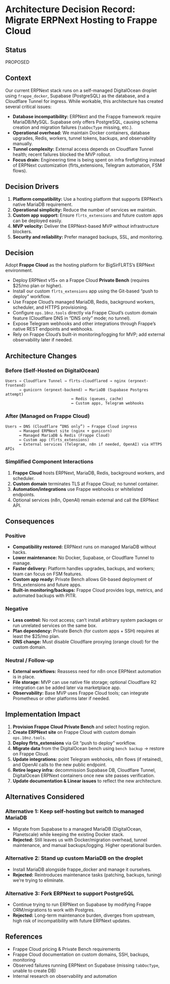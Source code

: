 # Architecture Decision Record: Migrate ERPNext Hosting to Frappe Cloud

## Status

PROPOSED

## Context

Our current ERPNext stack runs on a self-managed DigitalOcean droplet using
`frappe_docker`, Supabase (PostgreSQL) as the database, and a Cloudflare Tunnel
for ingress. While workable, this architecture has created several critical
issues:

- **Database incompatibility:** ERPNext and the Frappe framework require
  MariaDB/MySQL. Supabase only offers PostgreSQL, causing schema creation and
  migration failures (`tabDocType` missing, etc.).
- **Operational overhead:** We maintain Docker containers, database upgrades,
  Redis, workers, tunnel tokens, backups, and observability manually.
- **Tunnel complexity:** External access depends on Cloudflare Tunnel health;
  recent failures blocked the MVP rollout.
- **Focus drain:** Engineering time is being spent on infra firefighting instead
  of ERPNext customization (flrts_extensions, Telegram automation, FSM flows).

## Decision Drivers

1. **Platform compatibility:** Use a hosting platform that supports ERPNext’s
   native MariaDB requirement.
2. **Operational simplicity:** Reduce the number of services we maintain.
3. **Custom app support:** Ensure `flrts_extensions` and future custom apps can
   be deployed easily.
4. **MVP velocity:** Deliver the ERPNext-based MVP without infrastructure
   blockers.
5. **Security and reliability:** Prefer managed backups, SSL, and monitoring.

## Decision

Adopt **Frappe Cloud** as the hosting platform for BigSirFLRTS’s ERPNext
environment.

- Deploy ERPNext v15+ on a Frappe Cloud **Private Bench** (requires $25/mo plan
  or higher).
- Install our custom `flrts_extensions` app using the Git-based “push to deploy”
  workflow.
- Use Frappe Cloud’s managed MariaDB, Redis, background workers, scheduler, and
  HTTPS provisioning.
- Configure `ops.10nz.tools` directly via Frappe Cloud’s custom domain feature
  (Cloudflare DNS in “DNS only” mode; no tunnel).
- Expose Telegram webhooks and other integrations through Frappe’s native REST
  endpoints and webhooks.
- Rely on Frappe Cloud’s built-in monitoring/logging for MVP; add external
  observability later if needed.

## Architecture Changes

### Before (Self-Hosted on DigitalOcean)

```
Users → Cloudflare Tunnel → flrts-cloudflared → nginx (erpnext-frontend)
      → gunicorn (erpnext-backend) ↔ MariaDB (Supabase Postgres attempt)
                             ↔ Redis (queues, cache)
                             ↔ Custom apps, Telegram webhooks
```

### After (Managed on Frappe Cloud)

```
Users → DNS (Cloudflare “DNS only”) → Frappe Cloud ingress
      → Managed ERPNext site (nginx + gunicorn)
      ↔ Managed MariaDB & Redis (Frappe Cloud)
      ↔ Custom app (flrts_extensions)
      ↔ External services (Telegram, n8n if needed, OpenAI) via HTTPS APIs
```

### Simplified Component Interactions

1. **Frappe Cloud** hosts ERPNext, MariaDB, Redis, background workers, and
   scheduler.
2. **Custom domain** terminates TLS at Frappe Cloud; no tunnel container.
3. **Automation/integrations** use Frappe webhooks or whitelisted endpoints.
4. Optional services (n8n, OpenAI) remain external and call the ERPNext API.

## Consequences

### Positive

- **Compatibility restored:** ERPNext runs on managed MariaDB without hacks.
- **Lower maintenance:** No Docker, Supabase, or Cloudflare Tunnel to manage.
- **Faster delivery:** Platform handles upgrades, backups, and workers; team can
  focus on FSM features.
- **Custom app ready:** Private Bench allows Git-based deployment of
  flrts_extensions and future apps.
- **Built-in monitoring/backups:** Frappe Cloud provides logs, metrics, and
  automated backups with PITR.

### Negative

- **Less control:** No root access; can’t install arbitrary system packages or
  run unrelated services on the same box.
- **Plan dependency:** Private Bench (for custom apps + SSH) requires at least
  the $25/mo plan.
- **DNS change:** Must disable Cloudflare proxying (orange cloud) for the custom
  domain.

### Neutral / Follow-up

- **External workflows:** Reassess need for n8n once ERPNext automation is in
  place.
- **File storage:** MVP can use native file storage; optional Cloudflare R2
  integration can be added later via marketplace app.
- **Observability:** Base MVP uses Frappe Cloud tools; can integrate Prometheus
  or other platforms later if needed.

## Implementation Impact

1. **Provision Frappe Cloud Private Bench** and select hosting region.
2. **Create ERPNext site** on Frappe Cloud with custom domain `ops.10nz.tools`.
3. **Deploy flrts_extensions** via Git “push to deploy” workflow.
4. **Migrate data** from the DigitalOcean bench using `bench backup` → restore
   on Frappe Cloud.
5. **Update integrations:** point Telegram webhooks, n8n flows (if retained),
   and OpenAI calls to the new public endpoint.
6. **Retire legacy infra:** decommission Supabase DB, Cloudflare Tunnel,
   DigitalOcean ERPNext containers once new site passes verification.
7. **Update documentation & Linear issues** to reflect the new architecture.

## Alternatives Considered

### Alternative 1: Keep self-hosting but switch to managed MariaDB

- Migrate from Supabase to a managed MariaDB (DigitalOcean, Planetscale) while
  keeping the existing Docker stack.
- **Rejected:** Still leaves us with Docker/migration overhead, tunnel
  maintenance, and manual backups/logging. Higher operational burden.

### Alternative 2: Stand up custom MariaDB on the droplet

- Install MariaDB alongside frappe_docker and manage it ourselves.
- **Rejected:** Reintroduces maintenance tasks (patching, backups, tuning) we’re
  trying to eliminate.

### Alternative 3: Fork ERPNext to support PostgreSQL

- Continue trying to run ERPNext on Supabase by modifying Frappe ORM/migrations
  to work with Postgres.
- **Rejected:** Long-term maintenance burden, diverges from upstream, high risk
  of incompatibility with future ERPNext updates.

## References

- Frappe Cloud pricing & Private Bench requirements
- Frappe Cloud documentation on custom domains, SSH, backups, monitoring
- Observed failures running ERPNext on Supabase (missing `tabDocType`, unable to
  create DB)
- Internal research on observability and automation

